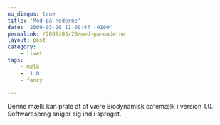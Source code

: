 ```yaml
---
no_disqus: true
title: 'Med på noderne'
date: '2009-03-20 11:00:47 -0100'
permalink: /2009/03/20/med-pa-noderne
layout: post
category:
    - livet
tags:
    - mælk
    - '1.0'
    - fancy

---
```

Denne mælk kan prale af at være Biodynamisk cafémælk i version 1.0. Softwaresprog sniger sig ind i sproget.

<amp-img alt="Cafemælk"
  src="{{ site.baseurl }}{% link assets/post-images/cafemaelk.jpg %}"
  width="402"
  height="766"></amp-img>
